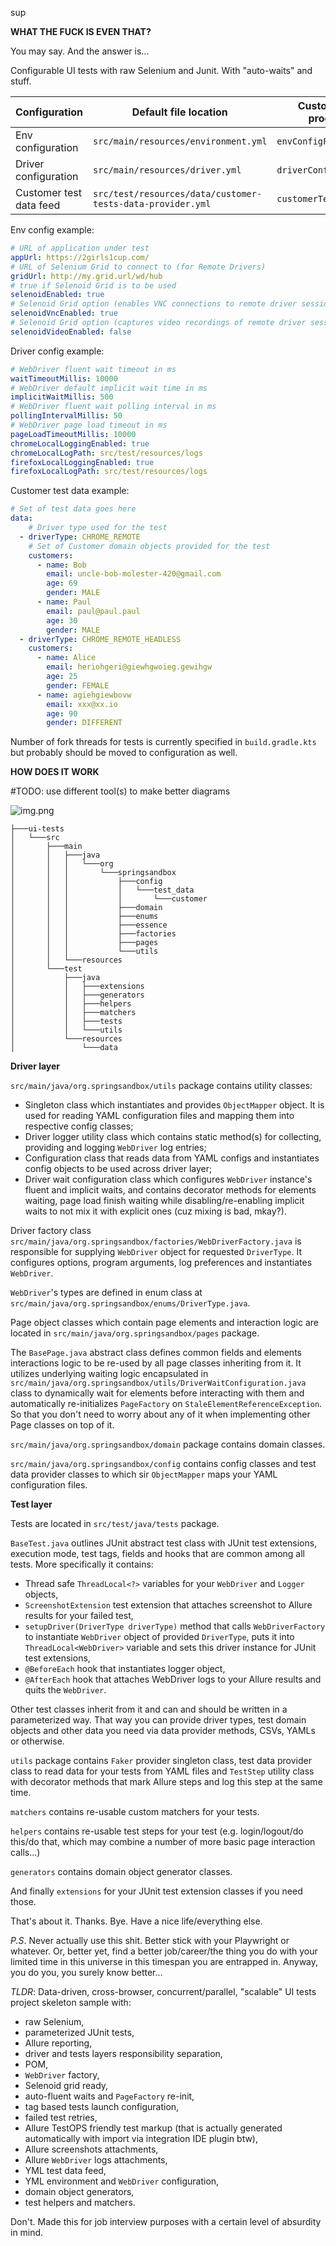 sup

**WHAT THE FUCK IS EVEN THAT?**

You may say. And the answer is...

Configurable UI tests with raw Selenium and Junit. With "auto-waits" and stuff.

| Configuration           | Default file location                                      | Custom file path program arg |
|-------------------------|------------------------------------------------------------|------------------------------|
| Env configuration       | `src/main/resources/environment.yml`                       | `envConfigFilePath`          |
| Driver configuration    | `src/main/resources/driver.yml`                            | `driverConfigFilePath`       |
| Customer test data feed | `src/test/resources/data/customer-tests-data-provider.yml` | `customerTestDataFilePath`   |

Env config example:
```yaml
# URL of application under test
appUrl: https://2girls1cup.com/
# URL of Selenium Grid to connect to (for Remote Drivers)
gridUrl: http://my.grid.url/wd/hub
# true if Selenoid Grid is to be used
selenoidEnabled: true
# Selenoid Grid option (enables VNC connections to remote driver sessions)
selenoidVncEnabled: true
# Selenoid Grid option (captures video recordings of remote driver sessions)
selenoidVideoEnabled: false
```

Driver config example:

```yaml
# WebDriver fluent wait timeout in ms
waitTimeoutMillis: 10000
# WebDriver default implicit wait time in ms
implicitWaitMillis: 500
# WebDriver fluent wait polling interval in ms
pollingIntervalMillis: 50
# WebDriver page load timeout in ms
pageLoadTimeoutMillis: 10000
chromeLocalLoggingEnabled: true
chromeLocalLogPath: src/test/resources/logs
firefoxLocalLoggingEnabled: true
firefoxLocalLogPath: src/test/resources/logs
```
Customer test data example:
```yaml
# Set of test data goes here
data:
    # Driver type used for the test
  - driverType: CHROME_REMOTE
    # Set of Customer domain objects provided for the test 
    customers:
      - name: Bob
        email: uncle-bob-molester-420@gmail.com
        age: 69
        gender: MALE
      - name: Paul
        email: paul@paul.paul
        age: 30
        gender: MALE
  - driverType: CHROME_REMOTE_HEADLESS
    customers:
      - name: Alice
        email: heriohgeri@giewhgwoieg.gewihgw
        age: 25
        gender: FEMALE
      - name: agiehgiewbovw
        email: xxx@xx.io
        age: 90
        gender: DIFFERENT

```


Number of fork threads for tests is currently specified in `build.gradle.kts` but probably should be moved to
configuration as well.

**HOW DOES IT WORK**

#TODO: use different tool(s) to make better diagrams

![img.png](src/test/resources/high_level_abstract_code_architecture.png)

```
├───ui-tests
│   └───src
│       ├───main
│       │   ├───java
│       │   │   └───org
│       │   │       └───springsandbox
│       │   │           ├───config
│       │   │           │   └───test_data
│       │   │           │       └───customer
│       │   │           ├───domain
│       │   │           ├───enums
│       │   │           ├───essence
│       │   │           ├───factories
│       │   │           ├───pages
│       │   │           └───utils
│       │   └───resources
│       └───test
│           ├───java
│           │   ├───extensions
│           │   ├───generators
│           │   ├───helpers
│           │   ├───matchers
│           │   ├───tests
│           │   └───utils
│           └───resources
│               └───data
```

__Driver layer__

`src/main/java/org.springsandbox/utils` package contains utility classes:
* Singleton class which instantiates and provides `ObjectMapper` object. It is used for reading YAML configuration files and mapping them into respective config classes;
* Driver logger utility class which contains static method(s) for collecting, providing and logging `WebDriver` log entries;
* Configuration class that reads data from YAML configs and instantiates config objects to be used across driver layer;
* Driver wait configuration class which configures `WebDriver` instance's fluent and implicit waits, and contains decorator methods for elements waiting, page load finish waiting while disabling/re-enabling implicit waits to not mix it with explicit ones (cuz mixing is bad, mkay?).

Driver factory class `src/main/java/org.springsandbox/factories/WebDriverFactory.java`
is responsible for supplying `WebDriver` object for requested `DriverType`.
It configures options, program arguments, log preferences and instantiates `WebDriver`.

`WebDriver`'s types are defined in enum class at 
`src/main/java/org.springsandbox/enums/DriverType.java`.

Page object classes which contain page elements and interaction logic are located in 
`src/main/java/org.springsandbox/pages` package.

The `BasePage.java` abstract class defines common 
fields and elements interactions logic to be re-used by all page classes inheriting from it.
It utilizes underlying waiting logic encapsulated in `src/main/java/org.springsandbox/utils/DriverWaitConfiguration.java`
class to dynamically wait for elements before interacting with them and automatically re-initializes `PageFactory` on `StaleElementReferenceException`.
So that you don't need to worry about any of it when implementing other Page classes on top of it.

`src/main/java/org.springsandbox/domain` package contains domain classes.

`src/main/java/org.springsandbox/config` contains config classes and test data provider classes to which sir `ObjectMapper` maps your YAML configuration files.

__Test layer__

Tests are located in `src/test/java/tests` package.

`BaseTest.java` outlines JUnit abstract test class with JUnit test extensions, execution mode,
test tags, fields and hooks that are common among all tests.
More specifically it contains:
* Thread safe `ThreadLocal<?>` variables for your `WebDriver` and `Logger` objects,
* `ScreenshotExtension` test extension that attaches screenshot to Allure results for your failed test,
* `setupDriver(DriverType driverType)` method that calls `WebDriverFactory` to instantiate `WebDriver` object of provided `DriverType`, puts it into `ThreadLocal<WebDriver>` variable and sets this driver instance for JUnit test extensions,
* `@BeforeEach` hook that instantiates logger object,
* `@AfterEach` hook that attaches WebDriver logs to your Allure results and quits the `WebDriver`.

Other test classes inherit from it and can and should be written in a parameterized way. That way you can provide driver types, test domain objects and other data you need via data provider methods, CSVs, YAMLs or otherwise.

`utils` package contains `Faker` provider singleton class, test data provider class to read data for your tests from YAML files and `TestStep` utility class with decorator methods that mark Allure steps and log this step at the same time.

`matchers` contains re-usable custom matchers for your tests.

`helpers` contains re-usable test steps for your test (e.g. login/logout/do this/do that, which may combine a number of more basic page interaction calls...)

`generators` contains domain object generator classes.

And finally `extensions` for your JUnit test extension classes if you need those.

That's about it. Thanks. Bye. Have a nice life/everything else.

*P.S*. Never actually use this shit. Better stick with your Playwright or whatever. 
Or, better yet, find a better job/career/the thing you do with your limited time in this universe in this timespan you are entrapped in.
Anyway, you do you, you surely know better...

*TLDR*: Data-driven, cross-browser, concurrent/parallel, "scalable" UI tests project skeleton sample with:
* raw Selenium,
* parameterized JUnit tests,
* Allure reporting,
* driver and tests layers responsibility separation,
* POM,
* `WebDriver` factory,
* Selenoid grid ready,
* auto-fluent waits and `PageFactory` re-init,
* tag based tests launch configuration,
* failed test retries,
* Allure TestOPS friendly test markup (that is actually generated automatically with import via integration IDE plugin btw),
* Allure screenshots attachments,
* Allure `WebDriver` logs attachments,
* YML test data feed,
* YML environment and `WebDriver` configuration,
* domain object generators,
* test helpers and matchers.

Don't. Made this for job interview purposes with a certain level of absurdity in mind.